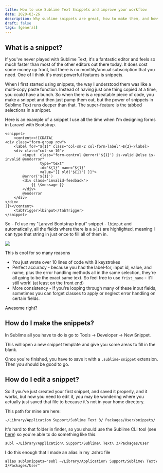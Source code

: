 ```yaml
---
title: How to use Sublime Text Snippets and improve your workflow
date: 2020-03-26
description: Why sublime snippets are great, how to make them, and how to edit them
draft: false
tags: [general]
---
```


## What is a snippet?

If you've never played with Sublime Text, it's a fantastic editor and feels so much faster than most of the other editors out there today.  It does cost some money up front, but there is no monthly/annual subscription that you need.  One of I think it's most powerful features is snippets.  

When I first started using snippets, the way I understood them was like a multi-copy paste function.  Instead of having just one thing copied at a time, you could have a bunch.  So when there is a repeatable piece of code, you make a snippet and then just pump them out, but the power of snippets in Sublime Text runs deeper than that.  The super-feature is the tabbed selections in a snippet.  

Here is an example of a snippet I use all the time when I'm designing forms in Laravel with Bootstrap.
```
<snippet>
    <content><![CDATA[
<div class="form-group row">
    <label for="${1}" class="col-sm-2 col-form-label">${2}</label>
    <div class="col-sm-10">
        <input  class="form-control @error('${1}') is-valid @else is-invalid @enderror" 
                type="text" 
                id="${1}" name="${1}"
                value="{{ old('${1}') }}">
        @error('${1}')
        <div class="invalid-feedback">
            {{ \$message }}
        </div>
        @enderror
    </div>
</div>
]]></content>
    <tabTrigger>lbinput</tabTrigger>
</snippet>
```

So - I'd use my "Laravel Bootstrap Input" snippet - `lbinput` and automatically, all the fields where there is a `${1}` are highlighted, meaning I can type that string in just once to fill all of them in.

<img src="/images/post-3/lbinput.gif" class="w-full">

This is cool for so many reasons

* You just wrote over 10 lines of code with 8 keystrokes
* Perfect accuracy - because you had the label-for, input id, value, and name, plus the error handling methods all in the same selection, they're all going to be the exact same text.  So feel free to use `frist_name` - it'll still work! (at least on the front end)
* More consistency - If you're looping through many of these input fields, sometimes you can forget classes to apply or neglect error handling on certain fields. 

Awesome right?

## How do I make the snippets?

In Sublime all you have to do is go to Tools -> Developer -> New Snippet.

This will open a new snippet template and give you some areas to fill in the blank.

Once you're finished, you have to save it with a `.sublime-snippet` extension.  Then you should be good to go.


## How do I edit a snippet?

So if you've just created your first snippet, and saved it properly, and it works, but now you need to edit it, you may be wondering where you actually just saved that file to because it's not in your home directory.

This path for mine are here:
```
~/Library/Application Support/Sublime Text 3/ Packages/User/snippets/
```

It's hard to that folder in finder, so you should use the Sublime CLI tool (see <a href="https://www.sublimetext.com/docs/3/osx_command_line.html">here</a>) so you're able to do something like this
```
subl ~/Library/Application\ Support/Sublime\ Text\ 3/Packages/User
```

I do this enough that I made an alias in my .zshrc file
```
alias sublsnippets="subl ~/Library/Application\ Support/Sublime\ Text\ 3/Packages/User"
```
